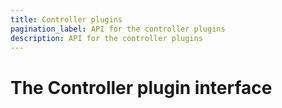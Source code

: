 ```yaml
---
title: Controller plugins
pagination_label: API for the controller plugins
description: API for the controller plugins
---
```


# The Controller plugin interface
